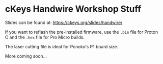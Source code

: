 # cKeys Handwire Workshop Stuff

Slides can be found at: https://ckeys.org/slides/handwire/

If you want to reflash the pre-installed firmware, use the `.bin` file for Proton C and the `.hex` file for Pro Micro builds.

The laser cutting file is ideal for Ponoko's P1 board size.

More coming soon...
